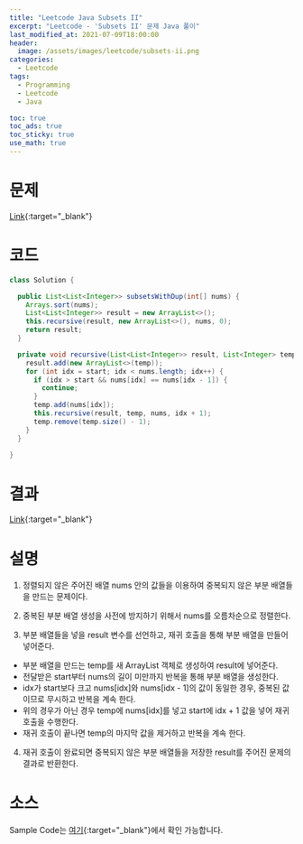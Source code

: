 ```yaml
---
title: "Leetcode Java Subsets II"
excerpt: "Leetcode - 'Subsets II' 문제 Java 풀이"
last_modified_at: 2021-07-09T18:00:00
header:
  image: /assets/images/leetcode/subsets-ii.png
categories:
  - Leetcode
tags:
  - Programming
  - Leetcode
  - Java

toc: true
toc_ads: true
toc_sticky: true
use_math: true
---
```

# 문제
[Link](https://leetcode.com/problems/subsets-ii/){:target="_blank"}

# 코드
```java
class Solution {

  public List<List<Integer>> subsetsWithDup(int[] nums) {
    Arrays.sort(nums);
    List<List<Integer>> result = new ArrayList<>();
    this.recursive(result, new ArrayList<>(), nums, 0);
    return result;
  }

  private void recursive(List<List<Integer>> result, List<Integer> temp, int[] nums, int start) {
    result.add(new ArrayList<>(temp));
    for (int idx = start; idx < nums.length; idx++) {
      if (idx > start && nums[idx] == nums[idx - 1]) {
        continue;
      }
      temp.add(nums[idx]);
      this.recursive(result, temp, nums, idx + 1);
      temp.remove(temp.size() - 1);
    }
  }

}
```

# 결과
[Link](https://leetcode.com/submissions/detail/519623450/){:target="_blank"}

# 설명
1. 정렬되지 않은 주어진 배열 nums 안의 값들을 이용하여 중복되지 않은 부분 배열들을 만드는 문제이다.

2. 중복된 부분 배열 생성을 사전에 방지하기 위해서 nums를 오름차순으로 정렬한다.

3. 부분 배열들을 넣을 result 변수를 선언하고, 재귀 호출을 통해 부분 배열을 만들어 넣어준다.
- 부분 배열을 만드는 temp를 새 ArrayList 객체로 생성하여 result에 넣어준다.
- 전달받은 start부터 nums의 길이 미만까지 반복을 통해 부분 배열을 생성한다.
- idx가 start보다 크고 nums[idx]와 nums[idx - 1]의 값이 동일한 경우, 중복된 값이므로 무시하고 반복을 계속 한다.
- 위의 경우가 아닌 경우 temp에 nums[idx]를 넣고 start에 idx + 1 값을 넣어 재귀 호출을 수행한다.
- 재귀 호출이 끝나면 temp의 마지막 값을 제거하고 반복을 계속 한다.

4. 재귀 호출이 완료되면 중복되지 않은 부분 배열들을 저장한 result를 주어진 문제의 결과로 반환한다.

# 소스
Sample Code는 [여기](https://github.com/GracefulSoul/leetcode/blob/master/src/main/java/gracefulsoul/problems/SubsetsII.java){:target="_blank"}에서 확인 가능합니다.